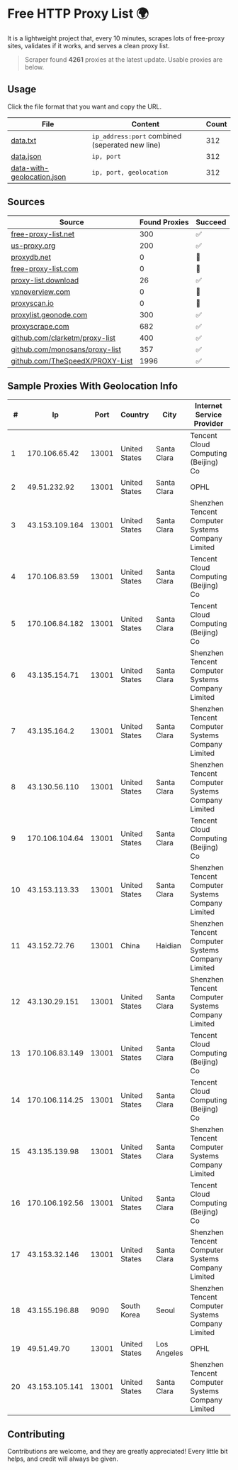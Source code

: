 
# Free HTTP Proxy List 🌍

It is a lightweight project that, every 10 minutes, scrapes lots of free-proxy sites, validates if it works, and serves a clean proxy list.


> Scraper found **4261** proxies at the latest update. Usable proxies are below.

## Usage

Click the file format that you want and copy the URL.


|File|Content|Count|
|----|-------|-----|
|[data.txt](https://raw.githubusercontent.com/themiralay/Proxy-List-World/master/data.txt)|`ip_address:port` combined (seperated new line)|312|
|[data.json](https://raw.githubusercontent.com/themiralay/Proxy-List-World/master/data.json)|`ip, port`|312|
|[data-with-geolocation.json](https://raw.githubusercontent.com/themiralay/Proxy-List-World/master/data-with-geolocation.json)|`ip, port, geolocation`|312|

## Sources

|Source|Found Proxies|Succeed|
|------|-------------|-------|
|[free-proxy-list.net](https://free-proxy-list.net)|300|✅|
|[us-proxy.org](https://www.us-proxy.org)|200|✅|
|[proxydb.net](http://proxydb.net)|0|🚫|
|[free-proxy-list.com](https://free-proxy-list.com/?page=&port=&type%5B%5D=http&type%5B%5D=https&up_time=0&search=Search)|0|🚫|
|[proxy-list.download](https://www.proxy-list.download/HTTP)|26|✅|
|[vpnoverview.com](https://vpnoverview.com/privacy/anonymous-browsing/free-proxy-servers)|0|🚫|
|[proxyscan.io](https://www.proxyscan.io)|0|🚫|
|[proxylist.geonode.com](https://proxylist.geonode.com/api/proxy-list?limit=300&page=1&sort_by=lastChecked&sort_type=desc&protocols=http,https)|300|✅|
|[proxyscrape.com](https://api.proxyscrape.com/v2/?request=displayproxies&protocol=http&timeout=10000&country=all&ssl=all&anonymity=all)|682|✅|
|[github.com/clarketm/proxy-list](https://raw.githubusercontent.com/clarketm/proxy-list/master/proxy-list-raw.txt)|400|✅|
|[github.com/monosans/proxy-list](https://raw.githubusercontent.com/monosans/proxy-list/main/proxies/http.txt)|357|✅|
|[github.com/TheSpeedX/PROXY-List](https://raw.githubusercontent.com/TheSpeedX/PROXY-List/master/http.txt)|1996|✅|


## Sample Proxies With Geolocation Info

|#|Ip|Port|Country|City|Internet Service Provider|
|-|--|----|-------|----|-------------------------|
|1|170.106.65.42|13001|United States|Santa Clara|Tencent Cloud Computing (Beijing) Co|
|2|49.51.232.92|13001|United States|Santa Clara|OPHL|
|3|43.153.109.164|13001|United States|Santa Clara|Shenzhen Tencent Computer Systems Company Limited|
|4|170.106.83.59|13001|United States|Santa Clara|Tencent Cloud Computing (Beijing) Co|
|5|170.106.84.182|13001|United States|Santa Clara|Tencent Cloud Computing (Beijing) Co|
|6|43.135.154.71|13001|United States|Santa Clara|Shenzhen Tencent Computer Systems Company Limited|
|7|43.135.164.2|13001|United States|Santa Clara|Shenzhen Tencent Computer Systems Company Limited|
|8|43.130.56.110|13001|United States|Santa Clara|Shenzhen Tencent Computer Systems Company Limited|
|9|170.106.104.64|13001|United States|Santa Clara|Tencent Cloud Computing (Beijing) Co|
|10|43.153.113.33|13001|United States|Santa Clara|Shenzhen Tencent Computer Systems Company Limited|
|11|43.152.72.76|13001|China|Haidian|Shenzhen Tencent Computer Systems Company Limited|
|12|43.130.29.151|13001|United States|Santa Clara|Shenzhen Tencent Computer Systems Company Limited|
|13|170.106.83.149|13001|United States|Santa Clara|Tencent Cloud Computing (Beijing) Co|
|14|170.106.114.25|13001|United States|Santa Clara|Tencent Cloud Computing (Beijing) Co|
|15|43.135.139.98|13001|United States|Santa Clara|Shenzhen Tencent Computer Systems Company Limited|
|16|170.106.192.56|13001|United States|Santa Clara|Tencent Cloud Computing (Beijing) Co|
|17|43.153.32.146|13001|United States|Santa Clara|Shenzhen Tencent Computer Systems Company Limited|
|18|43.155.196.88|9090|South Korea|Seoul|Shenzhen Tencent Computer Systems Company Limited|
|19|49.51.49.70|13001|United States|Los Angeles|OPHL|
|20|43.153.105.141|13001|United States|Santa Clara|Shenzhen Tencent Computer Systems Company Limited|



## Contributing

Contributions are welcome, and they are greatly appreciated! Every
little bit helps, and credit will always be given.

